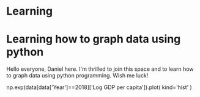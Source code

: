 # Learning
# Learning how to graph data using python
Hello everyone, Daniel here. I'm thrilled to join this space and to learn how to graph data using python programming. Wish me luck!

np.exp(data[data['Year']==2018]['Log GDP per capita']).plot(
    kind='hist'
)
